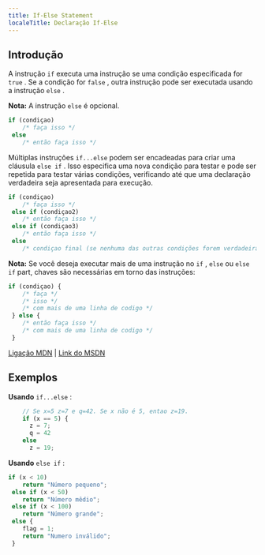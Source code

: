 ```yaml
---
title: If-Else Statement
localeTitle: Declaração If-Else
---
```

## Introdução

A instrução `if` executa uma instrução se uma condição especificada for `true` . Se a condição for `false` , outra instrução pode ser executada usando a instrução `else` .

**Nota:** A instrução `else` é opcional.

```javascript
if (condiçao) 
    /* faça isso */ 
 else 
    /* então faça isso */ 
```

Múltiplas instruções `if...else` podem ser encadeadas para criar uma cláusula `else if` . Isso especifica uma nova condição para testar e pode ser repetida para testar várias condições, verificando até que uma declaração verdadeira seja apresentada para execução.

```javascript
if (condiçao) 
    /* faça isso */ 
 else if (condiçao2) 
    /* então faça isso */ 
 else if (condiçao3) 
    /* então faça isso */ 
 else 
    /* condiçao final (se nenhuma das outras condições forem verdadeiras, essa será executada) */ 
```

**Nota:** Se você deseja executar mais de uma instrução no `if` , `else` ou `else if` part, chaves são necessárias em torno das instruções:

```javascript
if (condiçao) { 
    /* faça */ 
    /* isso */ 
    /* com mais de uma linha de codigo */ 
 } else { 
    /* então faça isso */ 
    /* com mais de uma linha de codigo */ 
 } 
```

[Ligação MDN](https://developer.mozilla.org/en-US/docs/Web/JavaScript/Reference/Statements/if…else) | [Link do MSDN](https://msdn.microsoft.com/en-us/library/85yyde5c.aspx)

## Exemplos

**Usando** `if...else` :

```javascript
    // Se x=5 z=7 e q=42. Se x não é 5, entao z=19. 
    if (x == 5) { 
      z = 7; 
      q = 42 
    else 
      z = 19; 
```

**Usando** `else if` :

```javascript
if (x < 10) 
    return "Número pequeno"; 
 else if (x < 50) 
    return "Número mêdio"; 
 else if (x < 100) 
    return "Número grande"; 
 else { 
    flag = 1; 
    return "Numero inválido"; 
 } 

```

